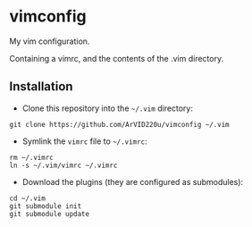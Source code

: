 # vimconfig
My vim configuration.

Containing a vimrc, and the contents of the .vim directory.

## Installation

- Clone this repository into the `~/.vim` directory:
```
git clone https://github.com/ArVID220u/vimconfig ~/.vim
```
- Symlink the `vimrc` file to `~/.vimrc`:
```
rm ~/.vimrc
ln -s ~/.vim/vimrc ~/.vimrc
```
- Download the plugins (they are configured as submodules):
```
cd ~/.vim
git submodule init
git submodule update
```
